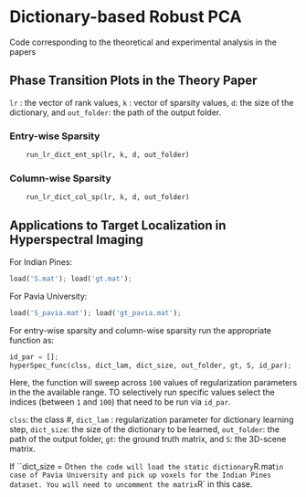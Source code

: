 # Dictionary-based Robust PCA
Code corresponding to the theoretical and experimental analysis in the papers


## Phase Transition Plots in the Theory Paper

`lr` : the vector of rank values, `k` : vector of sparsity values, `d`: the size of the dictionary, and `out_folder`: the path of the output folder. 
### Entry-wise Sparsity 
```python
    run_lr_dict_ent_sp(lr, k, d, out_folder)
```
### Column-wise Sparsity
```python
	run_lr_dict_col_sp(lr, k, d, out_folder)
```
## Applications to Target Localization in Hyperspectral Imaging
For Indian Pines:
```python
load('S.mat'); load('gt.mat'); 
```
For Pavia University:
```python
load('S_pavia.mat'); load('gt_pavia.mat'); 
```

For entry-wise sparsity and column-wise sparsity run the appropriate function as:
```python
id_par = []; 
hyperSpec_func(clss, dict_lam, dict_size, out_folder, gt, S, id_par);
```

Here, the function will sweep across `100` values of regularization parameters in the the available range. 
TO selectively run specific values select the indices (between `1` and `100`) that need to be run via `id_par`.

`clss`: the class #, `dict_lam` : regularization parameter for dictionary learning step, `dict_size`: the size of the dictionary to be learned, `out_folder`: the path of the output folder, `gt`: the ground truth matrix, and `S`: the 3D-scene matrix. 

If ``dict_size = 0` then the code will load the static dictionary `R.mat` in case of Pavia University and pick up voxels for the Indian Pines dataset. You will need to uncomment the matrix `R` in this case. 

